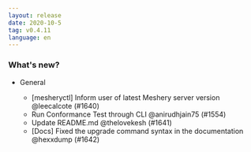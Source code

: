 ```yaml
---
layout: release
date: 2020-10-5
tag: v0.4.11
language: en
---
```



### What's new?

- General

  - [mesheryctl] Inform user of latest Meshery server version @leecalcote (#1640)
  - Run Conformance Test through CLI @anirudhjain75 (#1554)
  - Update README.md @thelovekesh (#1641)
  - [Docs] Fixed the upgrade command syntax in the documentation @hexxdump (#1642)

